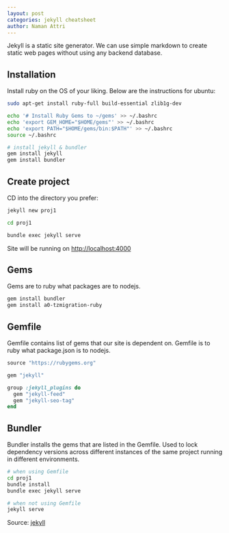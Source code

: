```yaml
---
layout: post
categories: jekyll cheatsheet
author: Naman Attri
---
```

Jekyll is a static site generator. We can use simple markdown to create static web pages without using any backend database.

## Installation

Install ruby on the OS of your liking. Below are the instructions for ubuntu:
```bash
sudo apt-get install ruby-full build-essential zlib1g-dev

echo '# Install Ruby Gems to ~/gems' >> ~/.bashrc
echo 'export GEM_HOME="$HOME/gems"' >> ~/.bashrc
echo 'export PATH="$HOME/gems/bin:$PATH"' >> ~/.bashrc
source ~/.bashrc

# install jekyll & bundler
gem install jekyll
gem install bundler
```

## Create project
CD into the directory you prefer:
```bash
jekyll new proj1

cd proj1

bundle exec jekyll serve
```
Site will be running on <a href="http://localhost:4000" target="_blank">http://localhost:4000</a>

## Gems
Gems are to ruby what packages are to nodejs.
```bash
gem install bundler
gem install a0-tzmigration-ruby
```

## Gemfile
Gemfile contains list of gems that our site is dependent on. Gemfile is to ruby what package.json is to nodejs.
```rb
source "https://rubygems.org"

gem "jekyll"

group :jekyll_plugins do
  gem "jekyll-feed"
  gem "jekyll-seo-tag"
end
```

## Bundler
Bundler installs the gems that are listed in the Gemfile. Used to lock dependency versions across different instances of the same project running in different environments.
```bash
# when using Gemfile
cd proj1
bundle install
bundle exec jekyll serve

# when not using Gemfile
jekyll serve
```

Source: <a href="https://jekyllrb.com/docs/" target="_blank">jekyll</a>